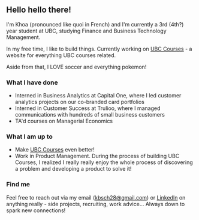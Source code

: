 ## Hello hello there!
I'm Khoa (pronounced like quoi in French) and I'm currently a 3rd (4th?) year student at UBC, studying Finance and Business Technology Management.

In my free time, I like to build things. Currently working on [UBC Courses](ubccourses.app) - a website for everything UBC courses related.

Aside from that, I LOVE soccer and everything pokemon!

### What I have done
* Interned in Business Analytics at Capital One, where I led customer analytics projects on our co-branded card portfolios
* Interned in Customer Success at Trulioo, where I managed communications with hundreds of small business customers
* TA'd courses on Managerial Economics

### What I am up to
* Make [UBC Courses](ubccourses.app) even better!
* Work in Product Management. During the process of building UBC Courses, I realized I really really enjoy the whole process of discovering a problem and developing a product to solve it!

### Find me
Feel free to reach out via my email (kbsch28@gmail.com) or [LinkedIn](https://www.linkedin.com/in/khoa-d-bui/) on anything really - side projects, recruiting, work advice... Always down to spark new connections!

